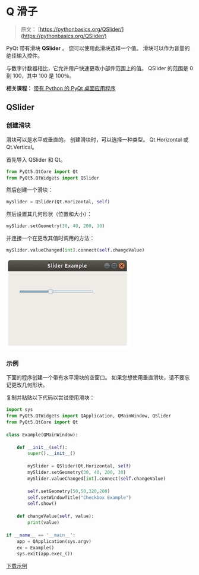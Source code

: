 # Q 滑子

> 原文： [https://pythonbasics.org/QSlider/](https://pythonbasics.org/QSlider/)

PyQt 带有滑块 **QSlider** 。 您可以使用此滑块选择一个值。 滑块可以作为音量的绝佳输入控件。

与数字计数器相比，它允许用户快速更改小部件范围上的值。 QSlider 的范围是 0 到 100，其中 100 是 100％。

**相关课程：**
[带有 Python 的 PyQt 桌面应用程序](https://gum.co/pysqtsamples)

## QSlider

### 创建滑块

滑块可以是水平或垂直的。 创建滑块时，可以选择一种类型。 Qt.Horizo​​ntal 或 Qt.Vertical。

首先导入 QSlider 和 Qt。

```py
from PyQt5.QtCore import Qt
from PyQt5.QtWidgets import QSlider

```

然后创建一个滑块：

```py
mySlider = QSlider(Qt.Horizontal, self)

```

然后设置其几何形状（位置和大小）：

```py
mySlider.setGeometry(30, 40, 200, 30)

```

并连接一个在更改其值时调用的方法：

```py
mySlider.valueChanged[int].connect(self.changeValue)

```

![slider pyqt](img/c3325f30c3056719db14ba53a4c357d2.jpg)

### 示例

下面的程序创建一个带有水平滑块的空窗口。 如果您想使用垂直滑块，请不要忘记更改几何形状。

复制并粘贴以下代码以尝试使用滑块：

```py
import sys
from PyQt5.QtWidgets import QApplication, QMainWindow, QSlider
from PyQt5.QtCore import Qt

class Example(QMainWindow):

    def __init__(self):
        super().__init__()

        mySlider = QSlider(Qt.Horizontal, self)
        mySlider.setGeometry(30, 40, 200, 30)
        mySlider.valueChanged[int].connect(self.changeValue)

        self.setGeometry(50,50,320,200)
        self.setWindowTitle("Checkbox Example")
        self.show()

    def changeValue(self, value):
        print(value)

if __name__ == '__main__':
    app = QApplication(sys.argv)
    ex = Example()
    sys.exit(app.exec_())

```

[下载示例](https://gum.co/pysqtsamples)
